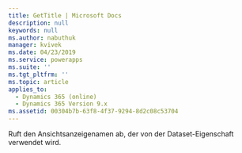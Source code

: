 ```yaml
---
title: GetTitle | Microsoft Docs
description: null
keywords: null
ms.author: nabuthuk
manager: kvivek
ms.date: 04/23/2019
ms.service: powerapps
ms.suite: ''
ms.tgt_pltfrm: ''
ms.topic: article
applies_to:
  - Dynamics 365 (online)
  - Dynamics 365 Version 9.x
ms.assetid: 00304b7b-63f8-4f37-9294-8d2c08c53704
---
```


Ruft den Ansichtsanzeigenamen ab, der von der Dataset-Eigenschaft verwendet wird.
